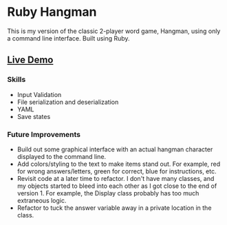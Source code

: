 # Ruby Hangman

This is my version of the classic 2-player word game, Hangman, using only a command line interface. Built using Ruby.

## [Live Demo]('https://replit.com/@blpeters/rubyhangman#main.rb')

### Skills 

 - Input Validation
 - File serialization and deserialization
 - YAML
 - Save states

### Future Improvements

  - Build out some graphical interface with an actual hangman character displayed to the command line.
  - Add colors/styling to the text to make items stand out. For example, red for wrong answers/letters, green for correct, blue for instructions, etc.
  - Revisit code at a later time to refactor. I don't have many classes, and my objects started to bleed into each other as I got close to the end of version 1. For example, the Display class probably has too much extraneous logic.
  - Refactor to tuck the answer variable away in a private location in the class.